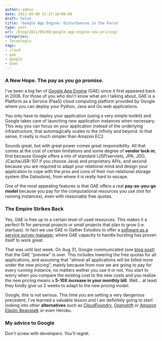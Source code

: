 ```yaml
---
author: admin
date: 2011-09-08 22:37:16+00:00
draft: false
title: 'Google App Engine: Disturbances in the Force'
type: post
url: /blog/2011/09/08/google-app-engine-new-pricing/
categories:
- Tecnología
tags:
- cloud
- gae
- google
- paas
---
```


### A New Hope. The pay as you go promise.

I've been a big fan of [Google App Engine](http://appspot.com) (GAE) since it first appeared back in 2008. For those of you who don't know what am I talking about, GAE is a Platform as a Service (PaaS) cloud computing platform provided by Google where you can deploy your Python, Java and Go web applications.

You only have to deploy your application (using a very simple toolkit) and Google takes care of launching new application instances when necessary. This way you can focus on your application instead of the underlying infrastructure, that automagically scales to the infinity and beyond. In that sense, it really is much simpler than Amazon EC2.

Sounds great, but with great power comes great responsibility. All that comes at the cost of certain limitations and some degree of **vendor lock-in**, first because Google offers a mix of standard (JSP/servlets, JPA, JDO, JCache/JSR-107 if you choose Java) and proprietary APIs, and second because you are required to adapt your relational mind and design your application to cope with the pros and cons of their non-relational storage system (the Datastore), from where it is really hard to escape.

One of the most appealing features is that GAE offers a real **pay-as-you-go model** because you pay for the computational resources you use (not for running instances), even with reasonably free quotas.

### The Empire Strikes Back

Yes, GAE is free up to a certain level of used resources. This makes it a perfect fit for personal projects or small projects that plan to grow (i.e. startups). In fact we use GAE in Gather Estudios to offer a [software as a service survey manager](http://precision.gatherestudios.es/), where GAE capacity to handle bursting has proven itself to work great.

That was until last week. On Aug 31, Google communicated (see [blog post](http://googleappengine.blogspot.com/2011/08/50-credit-for-new-billing-signups-and.html)) that the GAE "preview" is over. This includes lowering the free quotas for all applications, and assuming that "almost all applications will be billed more under the new pricing", mainly because from now we are going to pay for every running instance, no matters wether you use it or not. You start to worry when you compare the existing cost to the new costs and you realize the new pricing means a **5-10X increase in your monthly bill**. Well... at least they kindly give us 2 weeks to adapt to the new pricing model.

Google, this is not serious. This time you are setting a very dangerous precedent, I've learned a valuable lesson and I am definitely going to start looking into other **alternatives** such as [CloudFoundry](http://www.cloudfoundry.com/), [Openshift](https://openshift.redhat.com) or [Amazon Elastic Beanstalk](http://aws.amazon.com/elasticbeanstalk/) or even Heroku.

### My advice to Google

Don't screw with developers. You'll regret.
